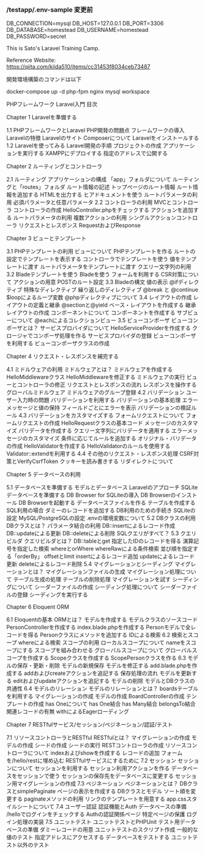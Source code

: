

### /testapp/.env-sample 変更前 #####################
DB_CONNECTION=mysql
DB_HOST=127.0.0.1
DB_PORT=3306
DB_DATABASE=homestead
DB_USERNAME=homestead
DB_PASSWORD=secret


This is Sato's Laravel Training Camp.

Reference Website: 
https://qiita.com/kiida510/items/cc31453f8034ceb73487

開発環境構築のコマンドは以下

docker-compose up -d php-fpm nginx mysql workspace

PHPフレームワーク Laravel入門 目次

Chapter 1 Laravelを準備する

1.1 PHPフレームワークとLaravel
    PHP開発の問題点
    フレームワークの導入
    Laravelの特徴
    Laravelのサイト
    Composerについて
    Laravelをインストールする
1.2 Laravelを使ってみる
    Laravel開発の手順
    プロジェクトの作成
    アプリケーションを実行する
    XAMPPにデプロイする
    指定のアドレスで公開する
    
Chapter 2 ルーティングとコントローラ

2.1 ルーティング
    アプリケーションの構成
    「app」フォルダについて
    ルーティングと「routes」フォルダ
    ルート情報の記述
    トップページのルート情報
    ルート情報を追加する
    HTMLを出力する
    ヒアドキュメントを使う
    ルートパラメータの利用
    必須パラメータと任意パラメータ
2.2 コントローラの利用
    MVCとコントローラ
    コントローラの作成
    HelloController.phpをチェックする
    アクションを追加する
    ルートパラメータの利用
    複数アクションの利用
    シングルアクションコントローラ
    リクエストとレスポンス
    RequestおよびResponse
    
Chapter 3 ビューとテンプレート

3.1 PHPテンプレートの利用
    ビューについて
    PHPテンプレートを作る
    ルートの設定でテンプレートを表示する
    コントローラでテンプレートを使う
    値をテンプレートに渡す
    ルートパラメータをテンプレートに渡す
    クエリー文字列の利用
3.2 Bladeテンプレートを使う
    Bladeを使う
    フォームを利用する
    CSR対策について
    アクションの用意
    POSTのルート設定
3.3 Bladeの構文
    値の表示
    @ifディレクティブ
    特殊なディレクティブ
    繰り返しのディレクティブ
    @break と @continue
    $loopによるループ変数
    @phpディレクティブについて
3.4 レイアウトの作成
    レイアウトの定義と継承
    @sectionと@yield
    ベース・レイアウトを作成する
    継承レイアウトの作成
    コンポーネントについて
    コンポーネントを作成する
    サブビューについて
    @eachによるコレクションビュー
3.5 ビューコンポーザ
    ビューコンポーザとは？
    サービスプロバイダについて
    HelloServiceProviderを作成する
    クロージャでコンポーザ処理を作る
    サービスプロバイダの登録
    ビューコンポーザを利用する
    ビューコンポーザクラスの作成


Chapter 4 リクエスト・レスポンスを補完する

4.1 ミドルウェアの利用
    ミドルウェアとは？
    ミドルウェアを作成する
    HelloMiddlewareクラス
    HelloMiddlewareを修正する
    ミドルウェアの実行
    ビューとコントローラの修正
    リクエストとレスポンスの流れ
    レスポンスを操作する
    グローバルミドルウェア
    ミドルウェアのグループ登録
4.2 バリデーション
    ユーザー入力時の問題
    バリデーションを利用する
    バリデーションの基本処理
    エラーメッセージと値の保持
    フィールドごとにエラーを表示
    バリデーションの検証ルール
4.3 バリデーションをカスタマイズする
    フォームリクエストについて
    フォームリクエストの作成
    HelloRequestクラスの基本コード
    メッセージのカスタマイズ
    バリデータを作成する
    クエリー文字列にバリデータを適用する
    エラーメッセージのカスタマイズ
    条件に応じてルールを追加する
    オリジナル・バリデータの作成
    HelloValidatorを作成する
    HelloValidatorのルールを使用する
    Validator::extendを利用する
4.4 その他のリクエスト・レスポンス処理
    CSRF対策とVerifyCsrfToken
    クッキーを読み書きする
    リダイレクトについて

Chapter 5 データベースの利用

5.1 データベースを準備する
    モデルとデータベース
    Laravelのアプローチ
    SQLiteデータベースを準備する
    DB Browser for SQLiteの導入
    DB Browserのインストール
    DB Browserを起動する
    データベースファイルを作る
    テーブルを作成する
    SQL利用の場合
    ダミーのレコードを追加する
    DB利用のための手続き
    SQLiteの設定
    MySQL/PostgreSQLの設定
    .envの環境変数について
5.2 DBクラスの利用
    DBクラスとは？
    パラメータ結合の利用
    DB::insertによるレコード作成
    DB::updateによる更新
    DB::deleteによる削除
    SQLクエリがすべて？
5.3 クエリビルダ
    クエリビルダとは？
    DB::tableとget
    指定したIDのレコードを得る
    演算記号を指定した検索
    whereとorWhere
    whereRawによる条件検索
    並び順を指定する「orderBy」
    offsetとlimit
    insertによるレコード追加
    updateによるレコード更新
    deleteによるレコード削除
5.4 マイグレーションとシーディング
    マイグレーションとは？
    マイグレーションファイルの生成
    マイグレーション処理について
    テーブル生成の処理
    テーブルの削除処理
    マイグレーションを試す
    シーディングについて
    シーダーファイルの作成
    シーディング処理について
    シーダーファイルの登録
    シーディングを実行する

Chapter 6 Eloquent ORM

6.1 Eloquentの基本
    ORMとは？
    モデルを作成する
    モデルクラスのソースコード
    PersonControllerを作成する
    index.blade.phpを作成する
    Personモデルで全レコードを得る
    Personクラスにメソッドを追加する
    IDによる検索
6.2 検索とスコープ
    whereによる検索
    スコープの利用
    ローカルスコープについて
    nameをスコープにする
    スコープを組み合わせる
    グローバルスコープについて
    グローバルスコープを作成する
    Scopeクラスを作成する
    ScopePersonクラスを作る
6.3 モデルの保存・更新・削除
    モデルの新規保存
    モデルを修正する
    add.blade.phpを作成する
    addおよびcreateアクションを追記する
    保存処理の流れ
    モデルを更新する
    editおよびupdateアクションを追記する
    モデルの削除
    モデルとDBクラスの共通性
6.4 モデルのリレーション
    モデルのリレーションとは？
    boardsテーブルを利用する
    マイグレーションの作成
    モデルの作成
    BoardControllerの作成
    テンプレートの作成
    has Oneについて
    has One結合
    has Many結合
    belongsTo結合
    関連レコードの有無
    withによるEagerローディング

Chapter 7 RESTfulサービス/セッション/ペジネーション/認証/テスト

7.1 リソースコントローラとRESTful
    RESTfulとは？
    マイグレーションの作成
    モデルの作成
    シードの作成
    シードの実行
    RESTコントローラの作成
    リソースコントローラについて
    indexおよびshowを作成する
    レコードの追加
    フォームを/hello/restに埋め込む
    RESTfulサービスにするために
7.2 セッション
    セッションについて
    セッションを利用する
    セッション利用アクションを作る
    データベースをセッションで使う
    セッションの保存先をデータベースに変更する
    セッション用マイグレーションの作成
7.3 ペジネーション
    ペジネーションとは？
    DBクラスとsimplePaginate
    ページの表示を作成する
    DBクラスとモデル
    ソート順を変更する
    paginateメソッドの利用
    リンクのテンプレートを用意する
    app.cssスタイルシートについて
7.4 ユーザー認証
    認証機能とAuth
    データベースの準備
    /helloでログインをチェックする
    Authの認証関係ページ
    特定ページの保護
    ログイン処理の実装
7.5 ユニットテスト
    ユニットテストとPHPUnit
    テスト用データベースの準備
    ダミーレコードの用意
    ユニットテストのスクリプト作成
    一般的な値のテスト
    指定アドレスにアクセスする
    データベースをテストする
    ユニットテスト以外のテスト
